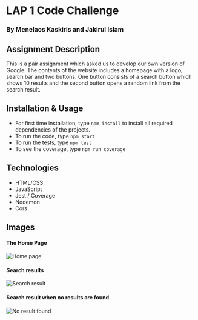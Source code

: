 # LAP 1 Code Challenge
### By Menelaos Kaskiris and Jakirul Islam 

## Assignment Description
This is a pair assignment which asked us to develop our own version of Google. The contents of the website includes a homepage with a logo, search bar and two buttons. One button consists of a search button which shows 10 results and the second button opens a random link from the search result.

## Installation & Usage
- For first time installation, type `npm install` to install all required dependencies of the projects.
- To run the code, type `npm start`
- To run the tests, type `npm test`
- To see the coverage, type `npm run coverage`

## Technologies
- HTML/CSS
- JavaScript
- Jest / Coverage
- Nodemon
- Cors


## Images

#### The Home Page
![Home page](https://i.gyazo.com/07b68afcd250d4d40f950af882dd8c7f.png)

#### Search results
![Search result](https://i.gyazo.com/d046e9f25cdd9b83b14fc59b38bf967d.png)

#### Search result when no results are found
![No result found](https://i.gyazo.com/c8f0fb09e3de60803e42b091eaeed4b9.png)
